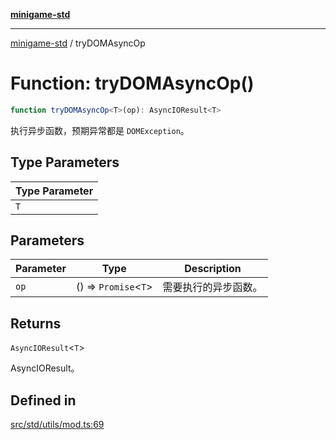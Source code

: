 [**minigame-std**](../README.md)

***

[minigame-std](../README.md) / tryDOMAsyncOp

# Function: tryDOMAsyncOp()

```ts
function tryDOMAsyncOp<T>(op): AsyncIOResult<T>
```

执行异步函数，预期异常都是 `DOMException`。

## Type Parameters

| Type Parameter |
| ------ |
| `T` |

## Parameters

| Parameter | Type | Description |
| ------ | ------ | ------ |
| `op` | () => `Promise`\<`T`\> | 需要执行的异步函数。 |

## Returns

`AsyncIOResult`\<`T`\>

AsyncIOResult。

## Defined in

[src/std/utils/mod.ts:69](https://github.com/JiangJie/minigame-std/blob/ddafbfd7359780ec38a81aeff021a80d33e07eb0/src/std/utils/mod.ts#L69)
